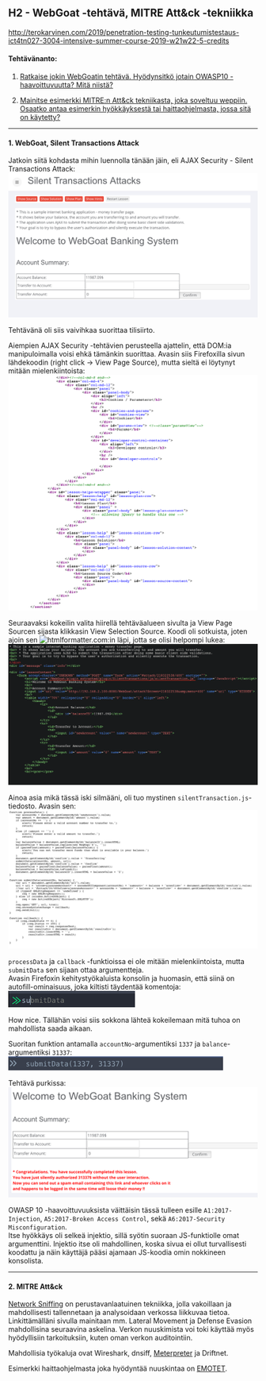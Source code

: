 ## H2 - WebGoat -tehtävä, MITRE Att&ck -tekniikka

http://terokarvinen.com/2019/penetration-testing-tunkeutumistestaus-ict4tn027-3004-intensive-summer-course-2019-w21w22-5-credits

#### Tehtävänanto:

1. [Ratkaise jokin WebGoatin tehtävä. Hyödynsitkö jotain OWASP10 -haavoittuvuutta? Mitä niistä?](#tehtava1)

2. [Mainitse esimerkki MITRE:n Att&ck tekniikasta, joka soveltuu weppiin. Osaatko antaa esimerkin hyökkäyksestä tai haittaohjelmasta, jossa sitä on käytetty?](#tehtava2)

---

#### <a id="tehtava1">1. WebGoat, Silent Transactions Attack</a>

Jatkoin siitä kohdasta mihin luennolla tänään jäin, eli AJAX Security - Silent Transactions Attack:\
![silent-transactions-attack](/h2-webgoat-mitre/screenshots/silent-transactions-attack.png)

Tehtävänä oli siis vaivihkaa suorittaa tilisiirto.

Aiempien AJAX Security -tehtävien perusteella ajattelin, että DOM:ia manipuloimalla voisi ehkä tämänkin suorittaa. Avasin siis Firefoxilla sivun lähdekoodin (right click -> View Page Source), mutta sieltä ei löytynyt mitään mielenkiintoista:\
![page-source](/h2-webgoat-mitre/screenshots/page-source.png)

Seuraavaksi kokeilin valita hiirellä tehtäväalueen sivulta ja View Page Sourcen sijasta klikkasin View Selection Source. Koodi oli sotkuista, joten ajoin sen ![htmlformatter.com](https://www.htmlformatter.com):in läpi, jotta se olisi helpompi lukea:\
![selection-source-js](/h2-webgoat-mitre/screenshots/selection-source-js.png)

Ainoa asia mikä tässä iski silmääni, oli tuo mystinen `silentTransaction.js`-tiedosto. Avasin sen:\
![js-source](/h2-webgoat-mitre/screenshots/js-source.png)

`processData` ja `callback` -funktioissa ei ole mitään mielenkiintoista, mutta `submitData` sen sijaan ottaa argumentteja.\
Avasin Firefoxin kehitystyökaluista konsolin ja huomasin, että siinä on autofill-ominaisuus, joka kiltisti täydentää komentoja:\
![autofill](/h2-webgoat-mitre/screenshots/autofill.png)

How nice. Tällähän voisi siis sokkona lähteä kokeilemaan mitä tuhoa on mahdollista saada aikaan.

Suoritan funktion antamalla `accountNo`-argumentiksi `1337` ja `balance`-argumentiksi `31337`:\
![js-function](/h2-webgoat-mitre/screenshots/js-function.png)

Tehtävä purkissa:\
![success](/h2-webgoat-mitre/screenshots/success.png)

OWASP 10 -haavoittuvuuksista väittäisin tässä tulleen esille `A1:2017-Injection`, `A5:2017-Broken Access Control`, sekä `A6:2017-Security Misconfiguration`.\
Itse hyökkäys oli selkeä injektio, sillä syötin suoraan JS-funktiolle omat argumenttini. Injektio itse oli mahdollinen, koska sivua ei ollut turvallisesti koodattu ja näin käyttäjä pääsi ajamaan JS-koodia omin nokkineen konsolista.

---

#### <a id="tehtava2">2. MITRE Att&ck</a>

[Network Sniffing](https://attack.mitre.org/techniques/T1040/) on perustavanlaatuinen tekniikka, jolla vakoillaan ja mahdollisesti tallennetaan ja analysoidaan verkossa liikkuvaa tietoa. Linkittämälläni sivulla mainitaan mm. Lateral Movement ja Defense Evasion mahdollisina seuraavina askelina. Verkon nuuskimista voi toki käyttää myös hyödyllisiin tarkoituksiin, kuten oman verkon auditointiin.

Mahdollisia työkaluja ovat Wireshark, dnsiff, [Meterpreter](https://www.offensive-security.com/metasploit-unleashed/packet-sniffing/) ja Driftnet.

Esimerkki haittaohjelmasta joka hyödyntää nuuskintaa on [EMOTET](https://blog.trendmicro.com/trendlabs-security-intelligence/new-banking-malware-uses-network-sniffing-for-data-theft/).
